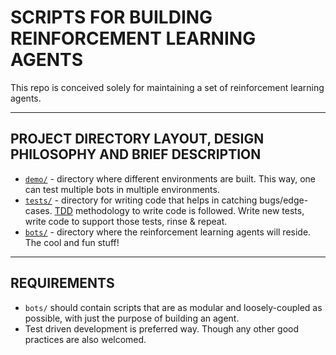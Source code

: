 # SCRIPTS FOR BUILDING REINFORCEMENT LEARNING AGENTS

This repo is conceived solely for maintaining a set of reinforcement learning agents. 

---

## PROJECT DIRECTORY LAYOUT, DESIGN PHILOSOPHY AND BRIEF DESCRIPTION

- [`demo/`](./demo/) - directory where different environments are built. This way, one can test multiple bots in multiple environments.
- [`tests/`](./tests/) - directory for writing code that helps in catching bugs/edge-cases. [TDD](https://en.wikipedia.org/wiki/Test-driven_development) methodology to write code is followed. Write new tests, write code to support those tests, rinse & repeat. 
- [`bots/`](./bots/) - directory where the reinforcement learning agents will reside. The cool and fun stuff!
---

## REQUIREMENTS

* `bots/` should contain scripts that are as modular and loosely-coupled as possible, with just the purpose of building an agent.
* Test driven development is preferred way. Though any other good practices are also welcomed.